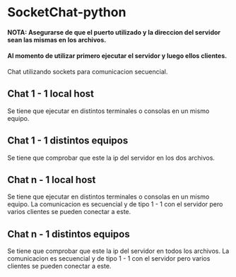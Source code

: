 # SocketChat-python

#### NOTA: Asegurarse de que el puerto utilizado y la direccion del servidor sean las mismas en los archivos.
#### Al momento de utilizar primero ejecutar el servidor y luego ellos clientes.

Chat utilizando sockets para comunicacion secuencial.

## Chat 1 - 1 local host

Se tiene que ejecutar en distintos terminales o consolas en un mismo equipo.

## Chat 1 - 1 distintos equipos

Se tiene que comprobar que este la ip del servidor en los dos archivos.

## Chat n - 1 local host

Se tiene que ejecutar en distintos terminales o consolas en un mismo equipo.
La comunicacion es secuencial y de tipo 1 - 1 con el servidor pero varios clientes se pueden conectar a este.

## Chat n - 1 distintos equipos

Se tiene que comprobar que este la ip del servidor en todos los archivos.
La comunicacion es secuencial y de tipo 1 - 1 con el servidor pero varios clientes se pueden conectar a este.
